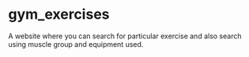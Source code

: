 # gym_exercises
A website where you can search for particular exercise and also search using muscle group and equipment used.
